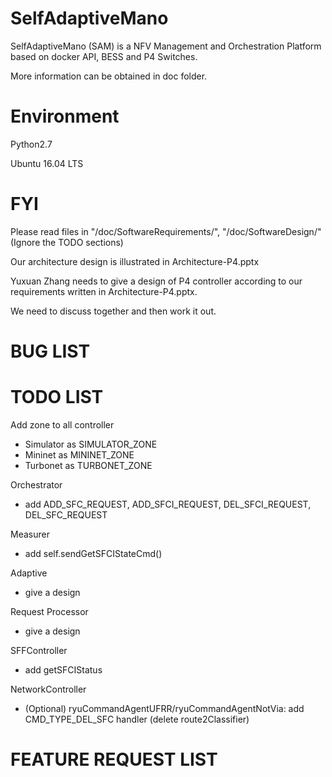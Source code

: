# SelfAdaptiveMano

SelfAdaptiveMano (SAM) is a NFV Management and Orchestration Platform based on docker API, BESS and P4 Switches.

More information can be obtained in doc folder.

# Environment

Python2.7

Ubuntu 16.04 LTS

# FYI

Please read files in "/doc/SoftwareRequirements/", "/doc/SoftwareDesign/" (Ignore the TODO sections)

Our architecture design is illustrated in Architecture-P4.pptx

Yuxuan Zhang needs to give a design of P4 controller according to our requirements written in Architecture-P4.pptx.

We need to discuss together and then work it out.

# BUG LIST

# TODO LIST

Add zone to all controller
* Simulator as SIMULATOR_ZONE
* Mininet as MININET_ZONE
* Turbonet as TURBONET_ZONE

Orchestrator
* add ADD_SFC_REQUEST, ADD_SFCI_REQUEST, DEL_SFCI_REQUEST, DEL_SFC_REQUEST

Measurer
* add self.sendGetSFCIStateCmd()

Adaptive
* give a design

Request Processor
* give a design

SFFController
* add getSFCIStatus

NetworkController
* (Optional) ryuCommandAgentUFRR/ryuCommandAgentNotVia: add CMD_TYPE_DEL_SFC handler (delete route2Classifier)

# FEATURE REQUEST LIST
